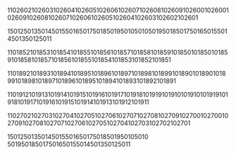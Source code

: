 1102602102603102604102605102606102607102608102609102600102600102609102608102607102606102605102604102603102602102601

15012501350145015501650175018501950105010501950185017501650155014501350125011

1101852101853101854101855101856101857101858101859101850101850101859101858101857101856101855101854101853101852101851

1101892101893101894101895101896101897101898101899101890101890101899101898101897101896101895101894101893101892101891

1101912101913101914101915101916101917101918101919101910101910101919101918101917101916101915101914101913101912101911

1102702102703102704102705102706102707102708102709102700102700102709102708102707102706102705102704102703102702102701

15012501350145015501650175018501950105010
501950185017501650155014501350125011
